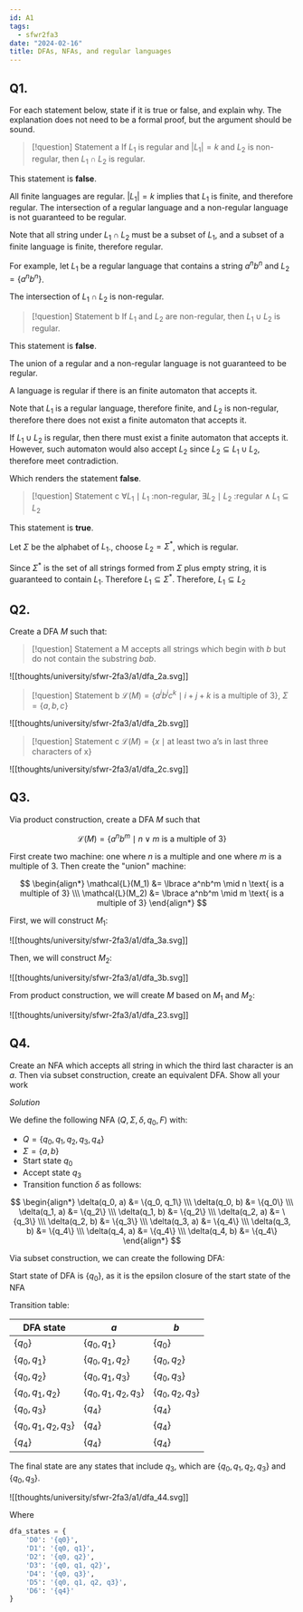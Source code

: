 ```yaml
---
id: A1
tags:
  - sfwr2fa3
date: "2024-02-16"
title: DFAs, NFAs, and regular languages
---
```


## Q1.

For each statement below, state if it is true or false, and explain why. The explanation does not need to be a formal proof, but the argument should be sound.

> [!question] Statement a
> If $L_1$ is regular and $|L_1| = k$ and $L_2$ is non-regular, then $L_1 \cap L_2$ is regular.

This statement is **false**.

All finite languages are regular. $|L_1| = k$ implies that $L_1$ is finite, and therefore regular. The intersection of a regular language and a non-regular language is not guaranteed to be regular.

Note that all string under $L_1 \cap L_2$ must be a subset of $L_1$, and a subset of a finite language is finite, therefore regular.

For example, let $L_1$ be a regular language that contains a string $a^nb^n$ and $L_2 = \{a^nb^n\}$.

The intersection of $L_1 \cap L_2$ is non-regular.

> [!question] Statement b
> If $L_1$ and $L_2$ are non-regular, then $L_1 \cup L_2$ is regular.

This statement is **false**.

The union of a regular and a non-regular language is not guaranteed to be regular.

A language is regular if there is an finite automaton that accepts it.

Note that $L_1$ is a regular language, therefore finite, and $L_2$ is non-regular, therefore there does not exist a finite automaton that accepts it.

If $L_1 \cup L_2$ is regular, then there must exist a finite automaton that accepts it. However, such automaton would also accept $L_2$ since $L_2 \subseteq L_{1} \cup L_2$, therefore meet contradiction.

Which renders the statement **false**.

> [!question] Statement c
> $\forall L_1 \mid L_1 \text{ :non-regular, } \exists L_2 \mid L_2 \text{ :regular} \land L_{1} \subseteq L_{2}$

This statement is **true**.

Let $\Sigma$ be the alphabet of $L_1$., choose $L_2 = \Sigma^{*}$, which is regular.

Since $\Sigma^{*}$ is the set of all strings formed from $\Sigma$ plus empty string, it is guaranteed to contain $L_1$. Therefore $L_1 \subseteq \Sigma^{*}$. Therefore, $L_1 \subseteq L_2$

## Q2.

Create a DFA $M$ such that:

> [!question] Statement a
> M accepts all strings which begin with $b$ but do not contain the substring $bab$.

![[thoughts/university/sfwr-2fa3/a1/dfa_2a.svg]]

> [!question] Statement b
> $\mathcal{L}{(M)} = \lbrace a^ib^jc^k \mid i+j+k \text{ is a multiple of 3} \rbrace$, $\Sigma = \lbrace a,b,c \rbrace$

![[thoughts/university/sfwr-2fa3/a1/dfa_2b.svg]]

> [!question] Statement c
> $\mathcal{L}{(M)} = \lbrace x \mid \text{at least two a's in last three characters of x} \rbrace$

![[thoughts/university/sfwr-2fa3/a1/dfa_2c.svg]]

## Q3.

Via product construction, create a DFA $M$ such that

$$
\mathcal{L}(M) = \{ a^n b^m \mid n \lor m \text{ is a multiple of 3} \}
$$

First create two machine: one where $n$ is a multiple and one where $m$ is a multiple of 3. Then create the "union" machine:

$$
\begin{align*}
\mathcal{L}(M_1) &= \lbrace a^nb^m \mid n \text{ is a multiple of 3} \\\
\mathcal{L}(M_2) &= \lbrace a^nb^m \mid m \text{ is a multiple of 3}
\end{align*}
$$

First, we will construct $M_1$:

![[thoughts/university/sfwr-2fa3/a1/dfa_3a.svg]]

Then, we will construct $M_2$:

![[thoughts/university/sfwr-2fa3/a1/dfa_3b.svg]]

From product construction, we will create $M$ based on $M_1$ and $M_2$:

![[thoughts/university/sfwr-2fa3/a1/dfa_23.svg]]

## Q4.

Create an NFA which accepts all string in which the third last character is an $a$. Then via subset construction, create an equivalent DFA. Show all your work

_Solution_

We define the following NFA $(Q, \Sigma, \delta, q_0, F)$ with:

- $Q = \{q_0, q_1, q_2, q_3, q_4\}$
- $\Sigma = \{a, b\}$
- Start state $q_0$
- Accept state $q_{3}$
- Transition function $\delta$ as follows:

$$
\begin{align*}
\delta(q_0, a) &= \{q_0, q_1\} \\\
\delta(q_0, b) &= \{q_0\} \\\
\delta(q_1, a) &= \{q_2\} \\\
\delta(q_1, b) &= \{q_2\} \\\
\delta(q_2, a) &= \{q_3\} \\\
\delta(q_2, b) &= \{q_3\} \\\
\delta(q_3, a) &= \{q_4\} \\\
\delta(q_3, b) &= \{q_4\} \\\
\delta(q_4, a) &= \{q_4\} \\\
\delta(q_4, b) &= \{q_4\}
\end{align*}
$$

Via subset construction, we can create the following DFA:

Start state of DFA is $\{ q_0 \}$, as it is the epsilon closure of the start state of the NFA

Transition table:

| DFA state    | $a$    | $b$ |
|---------------- | --------------- | --------------- |
| $\{q_{0}\}$    | $\{q_{0}, q_{1}\}$    | $\{q_{0}\}$    |
| $\{q_{0}, q_{1}\}$    | $\{q_{0}, q_{1}, q_{2}\}$    | $\{q_{0},q_{2}\}$    |
| $\{q_{0}, q_{2}\}$    | $\{q_{0}, q_{1}, q_{3}\}$    | $\{q_{0},q_{3}\}$    |
| $\{q_{0}, q_{1}, q_{2}\}$    | $\{q_{0}, q_{1}, q_{2}, q_{3}\}$    | $\{q_{0}, q_{2}, q_{3}\}$    |
| $\{q_{0}, q_{3}\}$    | $\{q_{4}\}$    | $\{q_{4}\}$    |
| $\{q_{0}, q_{1}, q_{2}, q_{3}\}$    | $\{q_{4}\}$    | $\{q_{4}\}$    |
| $\{q_{4}\}$    | $\{q_{4}\}$    | $\{q_{4}\}$    |

The final state are any states that include $q_{3}$, which are $\{q_{0}, q_{1}, q_{2}, q_{3}\}$ and $\{q_{0}, q_{3}\}$.

![[thoughts/university/sfwr-2fa3/a1/dfa_44.svg]]

Where

```python
dfa_states = {
    'D0': '{q0}',
    'D1': '{q0, q1}',
    'D2': '{q0, q2}',
    'D3': '{q0, q1, q2}',
    'D4': '{q0, q3}',
    'D5': '{q0, q1, q2, q3}',
    'D6': '{q4}'
}
```
